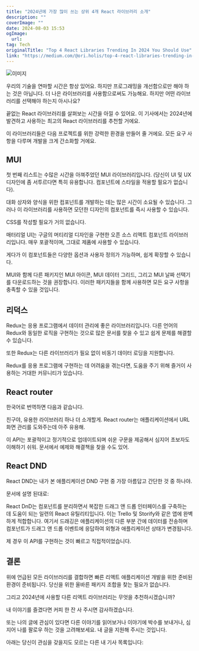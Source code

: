 ```yaml
---
title: "2024년에 가장 많이 쓰는 상위 4개 React 라이브러리 소개"
description: ""
coverImage: ""
date: 2024-08-03 15:53
ogImage: 
  url: 
tag: Tech
originalTitle: "Top 4 React Libraries Trending In 2024 You Should Use"
link: "https://medium.com/@ori.holis/top-4-react-libraries-trending-in-2024-you-should-use-fa6288dee61e"
---
```




![이미지](/assets/img/Top4ReactLibrariesTrendingIn2024YouShouldUse_0.png)

우리의 기술을 연마할 시간은 항상 있어요. 하지만 프로그래밍을 개선함으로만 해야 하는 것은 아닙니다. 더 나은 라이브러리를 사용함으로써도 가능해요. 하지만 어떤 라이브러리를 선택해야 하는지 아시나요?

끝없는 React 라이브러리를 살펴보는 시간을 아낄 수 있어요. 이 기사에서는 2024년에 발견하고 사용하는 최고의 React 라이브러리를 추천할 거에요.

이 라이브러리들은 다음 프로젝트를 위한 강력한 환경을 만들어 줄 거에요. 모든 요구 사항을 다루며 개발을 크게 간소화할 거에요.

<div class="content-ad"></div>

## MUI

첫 번째 리스트는 수많은 시간을 아껴주었던 MUI 라이브러리입니다. (당신이 UI 및 UX 디자인에 좀 서투르다면 특히 유용합니다. 컴포넌트에 스타일을 적용할 필요가 없습니다).

대화 상자와 양식을 위한 컴포넌트를 개발하는 데는 많은 시간이 소요될 수 있습니다. 그러나 이 라이브러리를 사용하면 모던한 디자인의 컴포넌트를 즉시 사용할 수 있습니다.

CSS를 작성할 필요가 거의 없습니다.

<div class="content-ad"></div>

매터리얼 UI는 구글의 머티리얼 디자인을 구현한 오픈 소스 리액트 컴포넌트 라이브러리입니다. 매우 포괄적이며, 그대로 제품에 사용할 수 있습니다.

게다가 이 컴포넌트들은 다양한 옵션과 사용자 정의가 가능하며, 쉽게 확장할 수 있습니다.

MUI와 함께 다른 패키지인 MUI 아이콘, MUI 데이터 그리드, 그리고 MUI 날짜 선택기를 다운로드하는 것을 권장합니다. 이러한 패키지들을 함께 사용하면 모든 요구 사항을 충족할 수 있을 것입니다.

## 리덕스

<div class="content-ad"></div>

Redux는 응용 프로그램에서 데이터 관리에 좋은 라이브러리입니다. 다른 언어의 Redux와 동일한 로직을 구현하는 것으로 많은 문서를 찾을 수 있고 쉽게 문제를 해결할 수 있습니다.

또한 Redux는 다른 라이브러리가 필요 없이 비동기 데이터 로딩을 지원합니다.

Redux를 응용 프로그램에 구현하는 데 어려움을 겪는다면, 도움을 주기 위해 즐거이 사용하는 거대한 커뮤니티가 있습니다.

## React router

<div class="content-ad"></div>

한국어로 번역하면 다음과 같습니다.

친구야, 유용한 라이브러리 하나 더 소개할게. React router는 애플리케이션에서 URL 화면 관리를 도와주는데 아주 유용해.

이 API는 포괄적이고 정기적으로 업데이트되며 쉬운 구문을 제공해서 심지어 초보자도 이해하기 쉬워. 문서에서 예제와 해결책을 찾을 수도 있어.

## React DND

React DND는 내가 본 애플리케이션 DND 구현 중 가장 아름답고 간단한 것 중 하나야.

<div class="content-ad"></div>

문서에 설명 된대로:

React DnD는 컴포넌트를 분리하면서 복잡한 드래그 앤 드롭 인터페이스를 구축하는 데 도움이 되는 일련의 React 유틸리티입니다. 이는 Trello 및 Storify와 같은 앱에 완벽하게 적합합니다. 여기서 드래깅은 애플리케이션의 다른 부분 간에 데이터를 전송하며 컴포넌트가 드래그 앤 드롭 이벤트에 응답하여 외형과 애플리케이션 상태가 변경됩니다.

제 경우 이 API를 구현하는 것이 빠르고 직접적이었습니다.

## 결론

<div class="content-ad"></div>

위에 언급된 모든 라이브러리를 결합하면 빠른 리액트 애플리케이션 개발을 위한 준비된 환경이 준비됩니다. 당신을 위한 올바른 패키지 조합을 찾는 필요가 없습니다.

그리고 2024년에 사용할 다른 리액트 라이브러리는 무엇을 추천하시겠습니까?

내 이야기를 즐겼다면 커피 한 잔 사 주시면 감사하겠습니다.

또는 나의 글에 관심이 있다면 다른 이야기를 읽어보거나 이야기에 박수를 보내거나, 심지어 나를 팔로우 하는 것을 고려해보세요. 내 글을 지원해 주시는 것입니다.

<div class="content-ad"></div>

아래는 당신이 관심을 갖을지도 모르는 다른 내 기사 목록입니다:
